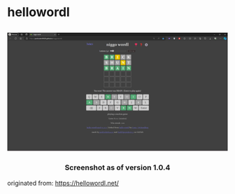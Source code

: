 # hellowordl
<h2 align="center">
  <img src="/screen.png" alt="Screenshot">
  <h3 align="center">Screenshot as of version 1.0.4</h3>
</h2>

originated from: https://hellowordl.net/
